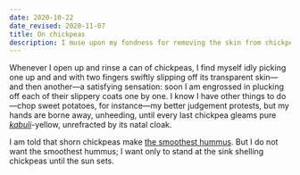 ```yaml
---
date: 2020-10-22
date_revised: 2020-11-07
title: On chickpeas
description: I muse upon my fondness for removing the skin from chickpeas.
---
```


Whenever I open up and rinse a can of chickpeas, I find myself idly
picking one up and and with two fingers swiftly slipping off its
transparent skin—<!-- FOLD -->and then another—a satisfying sensation: soon I am
engrossed in plucking off each of their slippery coats one by one. I
know I have other things to do—chop sweet potatoes, for instance—my
better judgement protests, but my hands are borne away, unheeding, until
every last chickpea gleams pure *[kabuli][poischiche]*-yellow, unrefracted by its natal
cloak.

I am told that shorn chickpeas make [the smoothest hummus][ethereal].
But I do not want the smoothest hummus; I want only to stand at the sink
shelling chickpeas until the sun sets.

[ethereal]: https://smittenkitchen.com/2013/01/ethereally-smooth-hummus/ "ethereally smooth hummus – smitten kitchen"
[poischiche]: https://en.wikipedia.org/wiki/Chickpea "Chickpea – Wikipedia (Kabuli is the kind of chickpea commonly sold in North America)"
